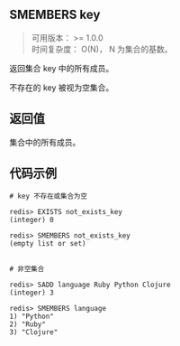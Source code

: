 ## SMEMBERS key
>可用版本： >= 1.0.0 <br/>
>时间复杂度：  O(N)， N 为集合的基数。

返回集合 key 中的所有成员。

不存在的 key 被视为空集合。



## 返回值

集合中的所有成员。

## 代码示例

```shell script
# key 不存在或集合为空

redis> EXISTS not_exists_key
(integer) 0

redis> SMEMBERS not_exists_key
(empty list or set)


# 非空集合

redis> SADD language Ruby Python Clojure
(integer) 3

redis> SMEMBERS language
1) "Python"
2) "Ruby"
3) "Clojure"
```
